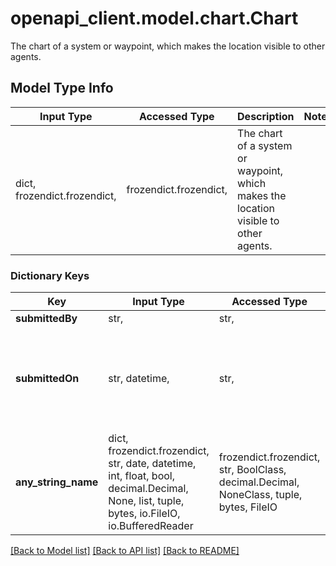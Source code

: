 # openapi_client.model.chart.Chart

The chart of a system or waypoint, which makes the location visible to other agents.

## Model Type Info
Input Type | Accessed Type | Description | Notes
------------ | ------------- | ------------- | -------------
dict, frozendict.frozendict,  | frozendict.frozendict,  | The chart of a system or waypoint, which makes the location visible to other agents. | 

### Dictionary Keys
Key | Input Type | Accessed Type | Description | Notes
------------ | ------------- | ------------- | ------------- | -------------
**submittedBy** | str,  | str,  |  | [optional] 
**submittedOn** | str, datetime,  | str,  |  | [optional] value must conform to RFC-3339 date-time
**any_string_name** | dict, frozendict.frozendict, str, date, datetime, int, float, bool, decimal.Decimal, None, list, tuple, bytes, io.FileIO, io.BufferedReader | frozendict.frozendict, str, BoolClass, decimal.Decimal, NoneClass, tuple, bytes, FileIO | any string name can be used but the value must be the correct type | [optional]

[[Back to Model list]](../../README.md#documentation-for-models) [[Back to API list]](../../README.md#documentation-for-api-endpoints) [[Back to README]](../../README.md)

